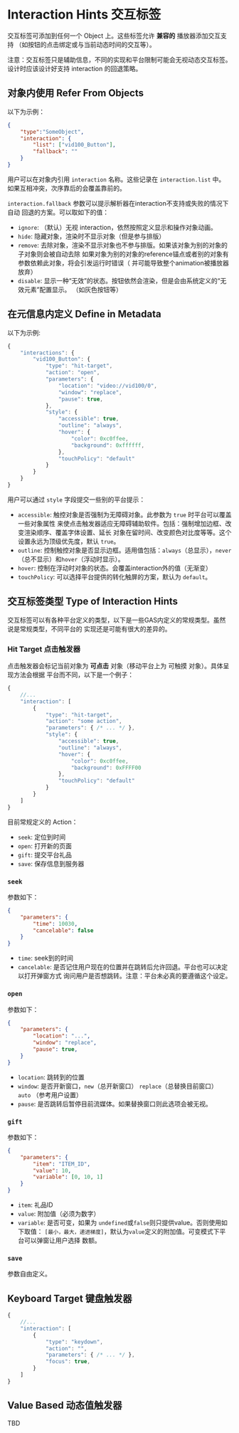 # Interaction Hints 交互标签
交互标签可添加到任何一个 Object 上。这些标签允许 **兼容的** 播放器添加交互支持
（如按钮的点击绑定或与当前动态时间的交互等）。

注意：交互标签只是辅助信息，不同的实现和平台限制可能会无视动态交互标签。设计时应该设计好支持
interaction 的回退策略。

## 对象内使用 Refer From Objects
以下为示例：
````JSON
{
    "type":"SomeObject",
    "interaction": {
        "list": ["vid100_Button"],
        "fallback": ""
    }
}
````

用户可以在对象内引用 `interaction` 名称。这些记录在 `interaction.list` 中。
如果互相冲突，次序靠后的会覆盖靠前的。

`interaction.fallback` 参数可以提示解析器在interaction不支持或失败的情况下自动
回退的方案。可以取如下的值：
- `ignore`: （默认）无视 interaction，依然按照定义显示和操作对象动画。
- `hide`: 隐藏对象，渲染时不显示对象（但是参与排版）
- `remove`: 去除对象，渲染不显示对象也不参与排版。如果该对象为别的对象的子对象则会被自动去除
    如果对象为别的对象的reference锚点或者别的对象有参数依赖此对象，将会引发运行时错误（
    并可能导致整个animation被播放器放弃）
- `disable`: 显示一种“无效”的状态。按钮依然会渲染，但是会由系统定义的“无效元素”配置显示。
    （如灰色按钮等）

## 在元信息内定义 Define in Metadata
以下为示例:
````JavaScript
{
    "interactions": {
        "vid100_Button": {
            "type": "hit-target",
            "action": "open",
            "parameters": {
                "location": "video://vid100/0",
                "window": "replace",
                "pause": true,
            },
            "style": {
                "accessible": true,
                "outline": "always",
                "hover": {
                    "color": 0xc0ffee,
                    "background": 0xffffff,
                },
                "touchPolicy": "default"
            }
        }
    }
}
````

用户可以通过 `style` 字段提交一些别的平台提示：
- `accessible`: 触控对象是否强制为无障碍对象。此参数为 `true` 时平台可以覆盖一些对象属性
    来使点击触发器适应无障碍辅助软件。包括：强制增加边框、改变渲染顺序、覆盖字体设置、延长
    对象在留时间、改变颜色对比度等等。这个设置永远为顶级优先度，默认 `true`。
- `outline`: 控制触控对象是否显示边框。适用值包括：`always`（总显示），`never`
    （总不显示）和`hover`（浮动时显示）。
- `hover`: 控制在浮动时对象的状态。会覆盖interaction外的值（无渐变）
- `touchPolicy`: 可以选择平台提供的转化触屏的方案，默认为 `default`。

## 交互标签类型 Type of Interaction Hints
交互标签可以有各种平台定义的类型，以下是一些GAS内定义的常规类型。虽然说是常规类型，不同平台的
实现还是可能有很大的差异的。

### Hit Target 点击触发器
点击触发器会标记当前对象为 **可点击** 对象（移动平台上为 可触摸 对象）。具体呈现方法会根据
平台而不同，以下是一个例子：
````JavaScript
{
    //...
    "interaction": [
        {
            "type": "hit-target",
            "action": "some action",
            "parameters": { /* ... */ },
            "style": {
                "accessible": true,
                "outline": "always",
                "hover": {
                    "color": 0xc0ffee,
                    "background": 0xFFFF00
                },
                "touchPolicy": "default"
            }
        }
    ]
}
````


目前常规定义的 Action：
- `seek`: 定位到时间
- `open`: 打开新的页面
- `gift`: 提交平台礼品
- `save`: 保存信息到服务器

### `seek`
参数如下：
````JSON
{
    "parameters": {
        "time": 10030,
        "cancelable": false
    }
}
````

- `time`: seek到的时间
- `cancelable`: 是否记住用户现在的位置并在跳转后允许回退。平台也可以决定以打开弹窗方式
  询问用户是否想跳转。注意：平台未必真的要遵循这个设定。

### `open`
参数如下：
````JSON
{
    "parameters": {
        "location": "...",
        "window": "replace",
        "pause": true,
    }
}
````

- `location`: 跳转到的位置
- `window`: 是否开新窗口，`new`（总开新窗口） `replace`（总替换目前窗口） `auto`
    （参考用户设置）
- `pause`: 是否跳转后暂停目前流媒体。如果替换窗口则此选项会被无视。

### `gift`
参数如下：
````JSON
{
    "parameters": {
        "item": "ITEM_ID",
        "value": 10,
        "variable": [0, 10, 1]
    }
}
````

- `item`: 礼品ID
- `value`: 附加值（必须为数字）
- `variable`: 是否可变，如果为 `undefined`或`false`则只提供value。否则使用如下取值：
    `[最小，最大，递进梯度]`，默认为`value`定义的附加值。可变模式下平台可以弹窗让用户选择
    数额。

### `save`
参数自由定义。

## Keyboard Target 键盘触发器
````JavaScript
{
    //...
    "interaction": [
        {
            "type": "keydown",
            "action": "",
            "parameters": { /* ... */ },
            "focus": true,
        }
    ]
}
````

## Value Based 动态值触发器
TBD
